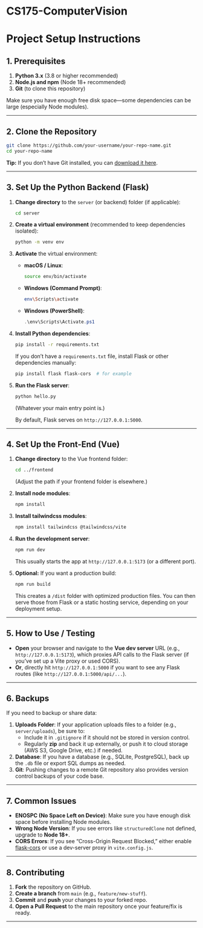 # CS175-ComputerVision

# Project Setup Instructions

## 1. Prerequisites

1. **Python 3.x** (3.8 or higher recommended)  
2. **Node.js and npm** (Node 18+ recommended)  
3. **Git** (to clone this repository)

Make sure you have enough free disk space—some dependencies can be large (especially Node modules).

---

## 2. Clone the Repository

```bash
git clone https://github.com/your-username/your-repo-name.git
cd your-repo-name
```

**Tip:** If you don’t have Git installed, you can [download it here](https://git-scm.com/downloads).

---

## 3. Set Up the Python Backend (Flask)

1. **Change directory** to the `server` (or backend) folder (if applicable):
   ```bash
   cd server
   ```
2. **Create a virtual environment** (recommended to keep dependencies isolated):
   ```bash
   python -m venv env
   ```
3. **Activate** the virtual environment:

   - **macOS / Linux**:
     ```bash
     source env/bin/activate
     ```
   - **Windows (Command Prompt)**:
     ```bash
     env\Scripts\activate
     ```
   - **Windows (PowerShell)**:
     ```powershell
     .\env\Scripts\Activate.ps1
     ```

4. **Install Python dependencies**:
   ```bash
   pip install -r requirements.txt
   ```
   If you don’t have a `requirements.txt` file, install Flask or other dependencies manually:
   ```bash
   pip install flask flask-cors  # for example
   ```

5. **Run the Flask server**:
   ```bash
   python hello.py
   ```
   (Whatever your main entry point is.)

   By default, Flask serves on `http://127.0.0.1:5000`.

---

## 4. Set Up the Front-End (Vue)

1. **Change directory** to the Vue frontend folder:
   ```bash
   cd ../frontend
   ```
   (Adjust the path if your frontend folder is elsewhere.)
2. **Install node modules**:
   ```bash
   npm install
   ```
3. **Install tailwindcss modules**:
   ```bash
   npm install tailwindcss @tailwindcss/vite
   ```
4. **Run the development server**:
   ```bash
   npm run dev
   ```
   This usually starts the app at `http://127.0.0.1:5173` (or a different port).

5. **Optional:** If you want a production build:
   ```bash
   npm run build
   ```
   This creates a `/dist` folder with optimized production files. You can then serve those from Flask or a static hosting service, depending on your deployment setup.

---

## 5. How to Use / Testing

- **Open** your browser and navigate to the **Vue dev server** URL (e.g., `http://127.0.0.1:5173`), which proxies API calls to the Flask server (if you’ve set up a Vite proxy or used CORS).  
- **Or**, directly hit `http://127.0.0.1:5000` if you want to see any Flask routes (like `http://127.0.0.1:5000/api/...`).

---

## 6. Backups

If you need to backup or share data:

1. **Uploads Folder**: If your application uploads files to a folder (e.g., `server/uploads`), be sure to:
   - Include it in `.gitignore` if it should not be stored in version control.
   - Regularly **zip** and back it up externally, or push it to cloud storage (AWS S3, Google Drive, etc.) if needed.
2. **Database**: If you have a database (e.g., SQLite, PostgreSQL), back up the `.db` file or export SQL dumps as needed.
3. **Git**: Pushing changes to a remote Git repository also provides version control backups of your code base.

---

## 7. Common Issues

- **ENOSPC (No Space Left on Device)**: Make sure you have enough disk space before installing Node modules.  
- **Wrong Node Version**: If you see errors like `structuredClone` not defined, upgrade to **Node 18+**.  
- **CORS Errors**: If you see “Cross-Origin Request Blocked,” either enable [flask-cors](https://pypi.org/project/Flask-Cors/) or use a dev-server proxy in `vite.config.js`.

---

## 8. Contributing

1. **Fork** the repository on GitHub.  
2. **Create a branch** from `main` (e.g., `feature/new-stuff`).  
3. **Commit** and **push** your changes to your forked repo.  
4. **Open a Pull Request** to the main repository once your feature/fix is ready.  

---
